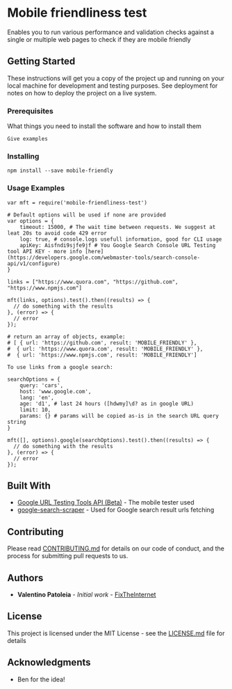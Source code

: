 # Mobile friendliness test

Enables you to run various performance and validation checks against a single or multiple web pages to check if they are mobile friendly

## Getting Started

These instructions will get you a copy of the project up and running on your local machine for development and testing purposes. See deployment for notes on how to deploy the project on a live system.

### Prerequisites

What things you need to install the software and how to install them

```
Give examples
```

### Installing

```
npm install --save mobile-friendly
```

### Usage Examples

```
var mft = require('mobile-friendliness-test')

# Default options will be used if none are provided
var options = {
    timeout: 15000, # The wait time between requests. We suggest at leat 20s to avoid code 429 error
    log: true, # console.logs usefull information, good for CLI usage
    apiKey: Aisfndi9sjfe9jf # You Google Search Console URL Testing tool API KEY - more info [here](https://developers.google.com/webmaster-tools/search-console-api/v1/configure)
}

links = ["https://www.quora.com", "https://github.com", "https://www.npmjs.com"]

mft(links, options).test().then((results) => {
  // do something with the results
}, (error) => {
  // error
});

# return an array of objects, example:
# [ { url: 'https://github.com', result: 'MOBILE_FRIENDLY' },
#  { url: 'https://www.quora.com', result: 'MOBILE_FRIENDLY' },
#  { url: 'https://www.npmjs.com', result: 'MOBILE_FRIENDLY']

To use links from a google search:

searchOptions = {
    query: 'cars',
    host: 'www.google.com',
    lang: 'en',
    age: 'd1', # last 24 hours ([hdwmy]\d? as in google URL)
    limit: 10,
    params: {} # params will be copied as-is in the search URL query string
}

mft([], options).google(searchOptions).test().then((results) => {
  // do something with the results
}, (error) => {
  // error
});

```



## Built With

* [Google URL Testing Tools API (Beta)](https://developers.google.com/webmaster-tools/search-console-api/) - The mobile tester used
* [google-search-scraper](https://www.npmjs.com/package/google-search-scraper) - Used for Google search result urls fetching


## Contributing

Please read [CONTRIBUTING.md](https://gist.github.com/PurpleBooth/b24679402957c63ec426) for details on our code of conduct, and the process for submitting pull requests to us. 

## Authors

* **Valentino Patoleia** - *Initial work* - [FixTheInternet](https://github.com/FixTheInternet)


## License

This project is licensed under the MIT License - see the [LICENSE.md](LICENSE.md) file for details

## Acknowledgments

* Ben for the idea!

